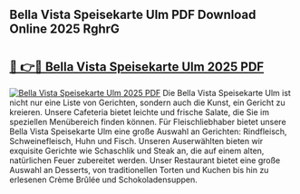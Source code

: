 ## Bella Vista Speisekarte Ulm PDF Download Online 2025 RghrG

# <h2><a href="http://gc73rs.nevu.top/?p=Bella+Vista+Speisekarte+Ulm">🔗 👉🔴 Bella Vista Speisekarte Ulm 2025 PDF</a></h2>

[![Bella Vista Speisekarte Ulm 2025 PDF](https://i.imgur.com/dBaPXMq.png)](http://gc73rs.nevu.top/?p=Bella+Vista+Speisekarte+Ulm)
Die Bella Vista Speisekarte Ulm ist nicht nur eine Liste von Gerichten, sondern auch die Kunst, ein Gericht zu kreieren. Unsere Cafeteria bietet leichte und frische Salate, die Sie im speziellen Menübereich finden können. Für Fleischliebhaber bietet unsere Bella Vista Speisekarte Ulm eine große Auswahl an Gerichten: Rindfleisch, Schweinefleisch, Huhn und Fisch. Unseren Auserwählten bieten wir exquisite Gerichte wie Schaschlik und Steak an, die auf einem alten, natürlichen Feuer zubereitet werden. Unser Restaurant bietet eine große Auswahl an Desserts, von traditionellen Torten und Kuchen bis hin zu erlesenen Crème Brûlée und Schokoladensuppen.
